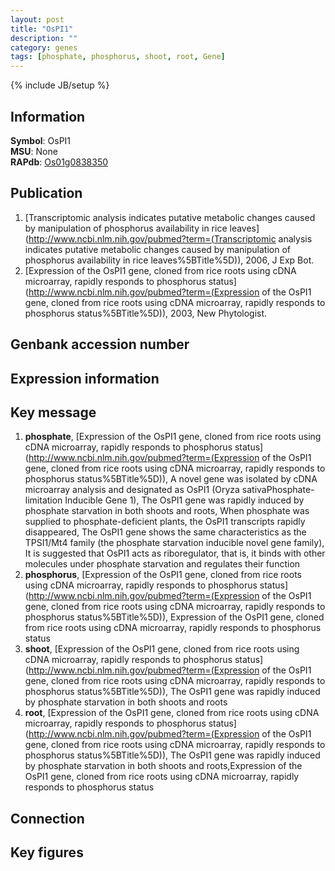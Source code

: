 ```yaml
---
layout: post
title: "OsPI1"
description: ""
category: genes
tags: [phosphate, phosphorus, shoot, root, Gene]
---
```

{% include JB/setup %}

## Information
__Symbol__: OsPI1  
__MSU__: None  
__RAPdb__: [Os01g0838350](http://rapdb.dna.affrc.go.jp/viewer/gbrowse_details/irgsp1?name=Os01g0838350)  

## Publication
1. [Transcriptomic analysis indicates putative metabolic changes caused by manipulation of phosphorus availability in rice leaves](http://www.ncbi.nlm.nih.gov/pubmed?term=(Transcriptomic analysis indicates putative metabolic changes caused by manipulation of phosphorus availability in rice leaves%5BTitle%5D)), 2006, J Exp Bot.
2. [Expression of the OsPI1 gene, cloned from rice roots using cDNA microarray, rapidly responds to phosphorus status](http://www.ncbi.nlm.nih.gov/pubmed?term=(Expression of the OsPI1 gene, cloned from rice roots using cDNA microarray, rapidly responds to phosphorus status%5BTitle%5D)), 2003, New Phytologist.

## Genbank accession number

## Expression information

## Key message
1. __phosphate__, [Expression of the OsPI1 gene, cloned from rice roots using cDNA microarray, rapidly responds to phosphorus status](http://www.ncbi.nlm.nih.gov/pubmed?term=(Expression of the OsPI1 gene, cloned from rice roots using cDNA microarray, rapidly responds to phosphorus status%5BTitle%5D)),  A novel gene was isolated by cDNA microarray analysis and designated as OsPI1 (Oryza sativaPhosphate-limitation Inducible Gene 1), The OsPI1 gene was rapidly induced by phosphate starvation in both shoots and roots, When phosphate was supplied to phosphate-deficient plants, the OsPI1 transcripts rapidly disappeared, The OsPI1 gene shows the same characteristics as the TPSI1/Mt4 family (the phosphate starvation inducible novel gene family), It is suggested that OsPI1 acts as riboregulator, that is, it binds with other molecules under phosphate starvation and regulates their function
2. __phosphorus__, [Expression of the OsPI1 gene, cloned from rice roots using cDNA microarray, rapidly responds to phosphorus status](http://www.ncbi.nlm.nih.gov/pubmed?term=(Expression of the OsPI1 gene, cloned from rice roots using cDNA microarray, rapidly responds to phosphorus status%5BTitle%5D)), Expression of the OsPI1 gene, cloned from rice roots using cDNA microarray, rapidly responds to phosphorus status
3. __shoot__, [Expression of the OsPI1 gene, cloned from rice roots using cDNA microarray, rapidly responds to phosphorus status](http://www.ncbi.nlm.nih.gov/pubmed?term=(Expression of the OsPI1 gene, cloned from rice roots using cDNA microarray, rapidly responds to phosphorus status%5BTitle%5D)),  The OsPI1 gene was rapidly induced by phosphate starvation in both shoots and roots
4. __root__, [Expression of the OsPI1 gene, cloned from rice roots using cDNA microarray, rapidly responds to phosphorus status](http://www.ncbi.nlm.nih.gov/pubmed?term=(Expression of the OsPI1 gene, cloned from rice roots using cDNA microarray, rapidly responds to phosphorus status%5BTitle%5D)),  The OsPI1 gene was rapidly induced by phosphate starvation in both shoots and roots,Expression of the OsPI1 gene, cloned from rice roots using cDNA microarray, rapidly responds to phosphorus status

## Connection

## Key figures


